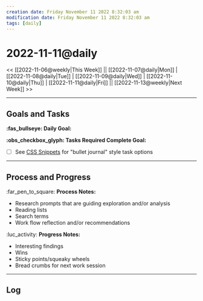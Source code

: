 ```yaml
---
creation date: Friday November 11 2022 8:32:03 am
modification date: Friday November 11 2022 8:32:03 am
tags: [daily]
---
```


# 2022-11-11@daily
<< [[2022-11-06@weekly|This Week]] || [[2022-11-07@daily|Mon]] | [[2022-11-08@daily|Tue]] | [[2022-11-09@daily|Wed]] | [[2022-11-10@daily|Thu]] | [[2022-11-11@daily|Fri]] || [[2022-11-13@weekly|Next Week]] >>

---
## Goals and Tasks

**:fas_bullseye: Daily Goal:**


**:obs_checkbox_glyph: Tasks Required Complete Goal:** 
- [ ] See [CSS Snippets](02.0%20Getting%20Started.md#CSS%20Snippets) for "bullet journal" style task options 


---
## Process and Progress 

:far_pen_to_square: **Process Notes:** 
- Research prompts that are guiding exploration and/or analysis
- Reading lists
- Search terms
- Work flow reflection and/or recommendations

 :luc_activity: **Progress Notes:** 
 - Interesting findings
 - Wins
 - Sticky points/squeaky wheels
 - Bread crumbs for next work session

---
## Log
